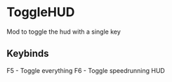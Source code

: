 # ToggleHUD
Mod to toggle the hud with a single key
## Keybinds
F5 - Toggle everything
F6 - Toggle speedrunning HUD